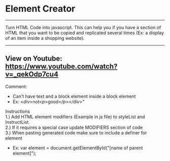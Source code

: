 # **Element Creator**
----------------------------------
Turn HTML Code into javascript. 
This can help you if you have a section
of HTML that you want to be copied and replicated several times
(Ex: a display of an item inside a shopping website).

------------------------------------------------------------------------------------------------
View on Youtube: https://www.youtube.com/watch?v=_qekOdp7cu4 
------------------------------------------------------------------------------------------------

Comment:
- Can't have text and a block element inside a block element
- Ex: <_div_>not<_p_>good<_/p_><_/div_>"


Instructions<br />
1.) Add HTML element modifiers (Example in js file) to styleList and InstructList. <br />
2.) If it requires a special case update MODIFIERS section of code <br />
3.) When pasting generated code make sure to include a definer for element <be />
- Ex: var element = document.getElementById("[name of parent element]");
